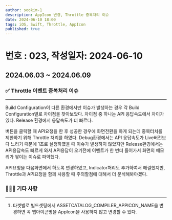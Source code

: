 ```yaml
---
author: sookim-1
description: AppIcon 변경, Throttle 중복처리 이슈
date: 2024-06-10 18:00
tags: iOS, Swift, Throttle, AppIcon
published: true
---
```

# 번호 : 023, 작성일자: 2024-06-10

## 2024.06.03 ~ 2024.06.09
### ✅ Throttle 이벤트 중복처리 이슈

---

Build Configuration이 다른 환경에서만 이슈가 발생하는 경우 각 Build Configuration별로 차이점을 찾아보았다.
차이점 중 하나는 API 응답속도에서 차이가 있다. Release 환경에서 응답속도가 더 빠르다.

버튼을 클릭할 때 API요청을 한 후 성공한 경우에 화면전환을 하게 되는데 중복터치를 제한하기 위해 Throttle 처리를 하였다.
Debug환경에서는 API 응답속도가 Live버전보다 느리기 때문에 1초로 설정하였을 때 이슈가 발생하지 않았지만 Release환경에서는 API응답속도 빠르게 와서 API응답이 오기전에 이벤트가 한 번더 들어가서 화면의 메모리가 쌓이는 이슈로 파악했다.

API요청을 다음화면에서 하도록 변경하였고, Indicator처리도 추가하여서 해결했지만, Throttle과 API요청을 함께 사용할 때 주의할점에 대해서 더 분석해봐야겠다.

### 🙋🏻‍♂️ 기타 사항

---

1. 타겟별로 빌드셋팅에서 ASSETCATALOG_COMPILER_APPICON_NAME을 변경하면 꼭 앱아이콘명을 AppIcon을 사용하지 않고 변경할 수 있다.
